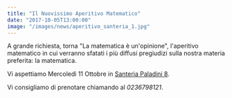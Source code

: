 ```yaml
---
title: "Il Nuovissimo Aperitivo Matematico"
date: "2017-10-05T13:00:00"
image: "/images/news/aperitivo_santeria_1.jpg"
---
```


A grande richiesta, torna "La matematica è un'opinione",
l'aperitivo matematico in cui verranno sfatati i più
diffusi pregiudizi sulla nostra materia preferita: la matematica.

Vi aspettiamo Mercoledì 11 Ottobre in [Santeria Paladini 8][1].

Vi consigliamo di prenotare chiamando al _0236798121_.

[1]: http://www.santeria.milano.it/paladini

